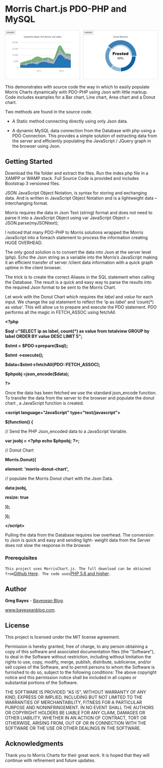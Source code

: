 Morris Chart.js PDO-PHP and MySQL
=================================

![](media/9b1a5dd8b038a0ec199491dd5f2bc9de.png)

This demonstrates with source code the way in which to easily populate Morris
Charts dynamically with PDO-PHP using Json with little markup. Code includes
examples for a Bar chart, Line chart, Area chart and a Donut chart.

Two methods are found in the source code.

-   A Static method connecting directly using only Json data.

-   A dynamic MySQL data connection from the Database with php using a PDO
    Connection. This provides a simple solution of extracting data from the
    server and efficiently populating the JavaScript / JQuery graph in the
    browser using Json.

Getting Started
---------------

Download the file folder and extract the files. Run the index.php file in a
XAMPP or WAMP stack. Full Source Code is provided and includes Bootstrap 3
versioned files.

JSON JavaScript Object Notation, is syntax for storing and exchanging data. And
is written in JavaScript Object Notation and is a lightweight data
–interchanging format.

Morris requires the data in Json Text (string) format and does not need to parse
it into a JavaScript Object using var JavaScript Object =
JSON.parse(myJSONtext);

I noticed that many PDO-PHP to Morris solutions wrapped the Morris JavaScript
into a foreach statement to process the information creating HUGE OVERHEAD.

The only good solution is to convert the data into Json at the server level
(php). Echo the Json string as a variable into the Morris’s JavaScript making it
an efficient transfer of server /client data information with a quick graph
uptime in the client browser.

The trick is to create the correct Aliases in the SQL statement when calling the
Database. The result is a quick and easy way to parse the results into the
required Json format to be sent to the Morris Chart.

Let work with the Donut Chart which requires the *label* and *value* for each
input. We change the sql statement to reflect the ‘ip as *label*’ and ‘count(\*)
as *value*’. This will allow us to prepare and execute the PDO statement. PDO
performs all the magic in FETCH\_ASSOC using fetchAll.

**\<?php**

**\$sql ="SELECT ip as label, count(\*) as value from totalview GROUP by label
ORDER BY value DESC LIMIT 5";**

**\$stmt = \$PDO-\>prepare(\$sql);**

**\$stmt -\>execute();**

**\$data=\$stmt-\>fetchAll(PDO::FETCH\_ASSOC);**

**\$phpobj =json\_encode(\$data);**

**?\>**

Once the data has been fetched we use the standard json\_encode function. To
transfer the data from the server to the browser and populate the donut chart ,
a JavaScript function is created.

**\<script language="JavaScript" type="text/javascript"\>**

**\$(function() {**

// Send the PHP Json\_encoded data to a JavaScript Variable.

**var jsobj = \<?php echo \$phpobj; ?\>;**

// Donut Chart

**Morris.Donut({**

**element: 'morris-donut-chart',**

// populate the Morris Donut chart with the Json Data.

**data:jsobj,**

**resize: true**

**});**

**});**

**\</script\>**

Pulling the data from the Database requires low overhead. The conversion to Json
is quick and easy and sending light- weight data from the Server does not slow
the response in the browser.

### Prerequisites

`This project uses MorrisChart.js. The full download can be obtained
from`[Github Here](http://morrisjs.github.io/morris.js/)`. The code uses`[PHP
5.6 and higher](http://php.net/downloads.php)`.`

Author
------

**Greg Bayes** - [Bayesean Blog](http://www.bayeseanblog.com).

www.bayeseanblog.com.

License
-------

This project is licensed under the MIT license agreement.

Permission is hereby granted, free of charge, to any person obtaining a copy of
this software and associated documentation files (the "Software"), to deal in
the Software without restriction, including without limitation the rights to
use, copy, modify, merge, publish, distribute, sublicense, and/or sell copies of
the Software, and to permit persons to whom the Software is furnished to do so,
subject to the following conditions: The above copyright notice and this
permission notice shall be included in all copies or substantial portions of the
Software.

THE SOFTWARE IS PROVIDED "AS IS", WITHOUT WARRANTY OF ANY KIND, EXPRESS OR
IMPLIED, INCLUDING BUT NOT LIMITED TO THE WARRANTIES OF MERCHANTABILITY, FITNESS
FOR A PARTICULAR PURPOSE AND NONINFRINGEMENT. IN NO EVENT SHALL THE AUTHORS OR
COPYRIGHT HOLDERS BE LIABLE FOR ANY CLAIM, DAMAGES OR OTHER LIABILITY, WHETHER
IN AN ACTION OF CONTRACT, TORT OR OTHERWISE, ARISING FROM, OUT OF OR IN
CONNECTION WITH THE SOFTWARE OR THE USE OR OTHER DEALINGS IN THE SOFTWARE.

Acknowledgments
---------------

Thank you to Morris Charts for their great work. It is hoped that they will
continue with refinement and future updates.
